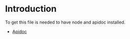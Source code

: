 # Introduction 

To get this file is needed to have node and apidoc installed. 

 * [Apidoc ](http://apidocjs.com/)

